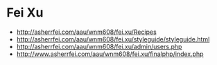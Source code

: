 # Fei Xu

- http://asherrfei.com/aau/wnm608/fei.xu/Recipes
- http://asherrfei.com/aau/wnm608/fei.xu/styleguide/styleguide.html
- http://asherrfei.com/aau/wnm608/fei.xu/admin/users.php
- http://www.asherrfei.com/aau/wnm608/fei.xu/finalphp/index.php

